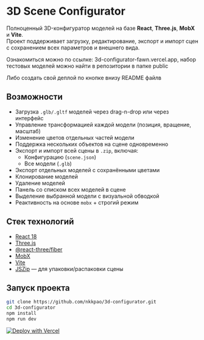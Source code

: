 # 3D Scene Configurator

Полноценный 3D-конфигуратор моделей на базе **React**, **Three.js**, **MobX** и **Vite**.  
Проект поддерживает загрузку, редактирование, экспорт и импорт сцен с сохранением всех параметров и внешнего вида.

Ознакомиться можно по ссылке: 3d-configurator-fawn.vercel.app, набор тестовых моделей можно найти в репозитории в папке public

Либо создать свой деплой по кнопке внизу README файлв

## Возможности

- Загрузка `.glb/.gltf` моделей через drag-n-drop или через интерфейс
- Управление трансформацией каждой модели (позиция, вращение, масштаб)
- Изменение цветов отдельных частей модели
- Поддержка нескольких объектов на сцене одновременно
- Экспорт и импорт всей сцены в `.zip`, включая:
  - Конфигурацию (`scene.json`)
  - Все модели (`.glb`)
- Экспорт отдельных моделей с сохранёнными цветами
- Клонирование моделей
- Удаление моделей
- Панель со списком всех моделей в сцене
- Выделение выбранной модели с визуальной обводкой
- Реактивность на основе `mobx` + строгий режим

## Стек технологий

- [React 18](https://react.dev)
- [Three.js](https://threejs.org/)
- [@react-three/fiber](https://github.com/pmndrs/react-three-fiber)
- [MobX](https://mobx.js.org/)
- [Vite](https://vitejs.dev/)
- [JSZip](https://stuk.github.io/jszip/) — для упаковки/распаковки сцены

## Запуск проекта

```bash
git clone https://github.com/nkkpao/3d-configurator.git
cd 3d-configurator
npm install
npm run dev
```

[![Deploy with Vercel](https://vercel.com/button)](https://vercel.com/import/project?template=https://github.com/nkkpao/3d-configurator)

